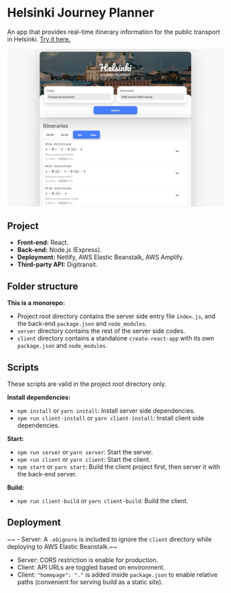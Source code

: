 # Helsinki Journey Planner

An app that provides real-time itinerary information for the public transport in Helsinki. [Try it here.](https://helsinki-journey-planner.netlify.app/)

![Home Page](https://github.com/zw627/helsinki-journey-planner/blob/master/README.jpg)

## Project

- **Front-end:** React.
- **Back-end:** Node.js (Express).
- **Deployment:** Netlify, AWS Elastic Beanstalk, AWS Amplify.
- **Third-party API:** Digitransit.

## Folder structure

**This is a monorepo:**

- Project root directory contains the server side entry file `index.js`, and the back-end `package.json` and `node_modules`.
- `server` directory contains the rest of the server side codes.
- `client` directory contains a standalone `create-react-app` with its own `package.json` and `node_modules`.

## Scripts

These scripts are valid in the project root directory only.

**Install dependencies:**

- `npm install` or `yarn install`: Install server side dependencies.
- `npm run client-install` or `yarn client-install`: Install client side dependencies.

**Start:**

- `npm run server` or `yarn server`: Start the server.
- `npm run client` or `yarn client`: Start the client.
- `npm start` or `yarn start`: Build the client project first, then server it with the back-end server.

**Build:**

- `npm run client-build` or `yarn client-build`: Build the client.

## Deployment

~~ - Server: A `.ebignore` is included to ignore the `client` directory while deploying to AWS Elastic Beanstalk.~~
- Server: CORS restriction is enable for production.
- Client: API URLs are toggled based on environment.
- Client: `"homepage": "."` is added inside `package.json` to enable relative paths (convenient for serving build as a static site).
 

